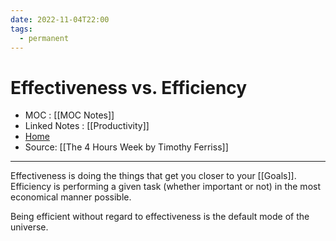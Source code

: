 ```yaml
---
date: 2022-11-04T22:00
tags:
  - permanent
---
```

# Effectiveness vs. Efficiency
- MOC : [[MOC Notes]]
- Linked Notes : [[Productivity]]
- [Home](https://misudashi.ga/)
- Source: [[The 4 Hours Week by Timothy Ferriss]]
----------

Effectiveness is doing the things that get you closer to your [[Goals]]. Efficiency is performing a given task (whether important or not) in the most economical manner possible. 

Being efficient without regard to effectiveness is the default mode of the universe.